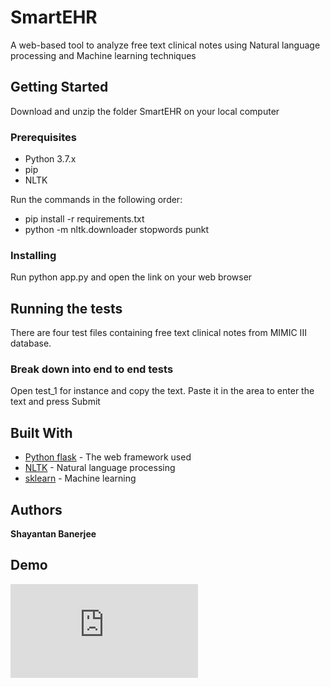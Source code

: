 # SmartEHR

A web-based tool to analyze free text clinical notes using Natural language processing and Machine learning techniques

## Getting Started

Download and unzip the folder SmartEHR on your local computer

### Prerequisites

* Python 3.7.x
* pip
* NLTK

Run the commands in the following order:
* pip install -r requirements.txt
* python -m nltk.downloader stopwords punkt


### Installing
Run python app.py and open the link on your web browser

## Running the tests
There are four test files containing free text clinical notes from MIMIC III database.

### Break down into end to end tests

Open test_1 for instance and copy the text. Paste it in the area to enter the text and press Submit

## Built With

* [Python flask](http://flask.pocoo.org/) - The web framework used
* [NLTK](https://www.nltk.org/) - Natural language processing
* [sklearn](https://scikit-learn.org/) - Machine learning 


## Authors

**Shayantan Banerjee** 
## Demo
![Smart-EHR demo](https://rbc-dsai-iitm.github.io/news/2019/01/11/Shaastra-AI-Challenge.html)


